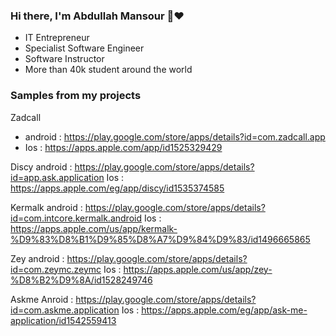 ### Hi there, I'm Abdullah Mansour 👋:heart:

- IT Entrepreneur
- Specialist Software Engineer
- Software Instructor
- More than 40k student around the world

### Samples from my projects

Zadcall
 - android : https://play.google.com/store/apps/details?id=com.zadcall.app
 - Ios : https://apps.apple.com/app/id1525329429 

Discy
android : https://play.google.com/store/apps/details?id=app.ask.application
Ios : https://apps.apple.com/eg/app/discy/id1535374585 

Kermalk
android : https://play.google.com/store/apps/details?id=com.intcore.kermalk.android
Ios : https://apps.apple.com/us/app/kermalk-%D9%83%D8%B1%D9%85%D8%A7%D9%84%D9%83/id1496665865 

Zey
android : https://play.google.com/store/apps/details?id=com.zeymc.zeymc
Ios : https://apps.apple.com/us/app/zey-%D8%B2%D9%8A/id1528249746 

Askme
Anroid : https://play.google.com/store/apps/details?id=com.askme.application
Ios : https://apps.apple.com/eg/app/ask-me-application/id1542559413 
<!--
**abdullahmansss/abdullahmansss** is a ✨ _special_ ✨ repository because its `README.md` (this file) appears on your GitHub profile.

Here are some ideas to get you started:

- 🔭 I’m currently working on ...
- 🌱 I’m currently learning ...
- 👯 I’m looking to collaborate on ...
- 🤔 I’m looking for help with ...
- 💬 Ask me about ...
- 📫 How to reach me: ...
- 😄 Pronouns: ...
- ⚡ Fun fact: ...
-->
 
